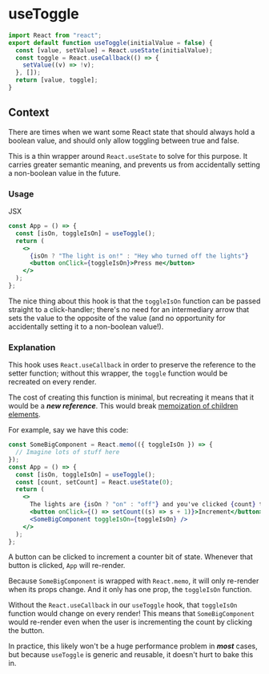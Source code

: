 # useToggle

```jsx
import React from "react";
export default function useToggle(initialValue = false) {
  const [value, setValue] = React.useState(initialValue);
  const toggle = React.useCallback(() => {
    setValue((v) => !v);
  }, []);
  return [value, toggle];
}
```

## Context

There are times when we want some React state that should always hold a boolean value, and should only allow toggling between true and false.

This is a thin wrapper around `React.useState` to solve for this purpose. It carries greater semantic meaning, and prevents us from accidentally setting a non-boolean value in the future.

### Usage

JSX

```jsx
const App = () => {
  const [isOn, toggleIsOn] = useToggle();
  return (
    <>
      {isOn ? "The light is on!" : "Hey who turned off the lights"}
      <button onClick={toggleIsOn}>Press me</button>
    </>
  );
};
```

The nice thing about this hook is that the `toggleIsOn` function can be passed straight to a click-handler; there's no need for an intermediary arrow that sets the value to the opposite of the value (and no opportunity for accidentally setting it to a non-boolean value!).

### Explanation

This hook uses `React.useCallback` in order to preserve the reference to the setter function; without this wrapper, the `toggle` function would be recreated on every render.

The cost of creating this function is minimal, but recreating it means that it would be a **_new reference_**. This would break [memoization of children elements](https://reactjs.org/docs/react-api.html#reactmemo).

For example, say we have this code:

```jsx
const SomeBigComponent = React.memo(({ toggleIsOn }) => {
  // Imagine lots of stuff here
});
const App = () => {
  const [isOn, toggleIsOn] = useToggle();
  const [count, setCount] = React.useState(0);
  return (
    <>
      The lights are {isOn ? "on" : "off"} and you've clicked {count} time(s).
      <button onClick={() => setCount((s) => s + 1)}>Increment</button>
      <SomeBigComponent toggleIsOn={toggleIsOn} />
    </>
  );
};
```

A button can be clicked to increment a counter bit of state. Whenever that button is clicked, `App` will re-render.

Because `SomeBigComponent` is wrapped with `React.memo`, it will only re-render when its props change. And it only has one prop, the `toggleIsOn` function.

Without the `React.useCallback` in our `useToggle` hook, that `toggleIsOn` function would change on every render! This means that `SomeBigComponent` would re-render even when the user is incrementing the count by clicking the button.

In practice, this likely won't be a huge performance problem in **_most_** cases, but because `useToggle` is generic and reusable, it doesn't hurt to bake this in.
